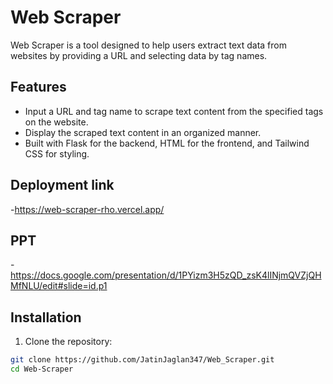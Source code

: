 # Web Scraper

Web Scraper is a tool designed to help users extract text data from websites by providing a URL and selecting data by tag names.

## Features

- Input a URL and tag name to scrape text content from the specified tags on the website.
- Display the scraped text content in an organized manner.
- Built with Flask for the backend, HTML for the frontend, and Tailwind CSS for styling.

## Deployment link
-https://web-scraper-rho.vercel.app/

## PPT
-https://docs.google.com/presentation/d/1PYizm3H5zQD_zsK4lINjmQVZjQHMfNLU/edit#slide=id.p1


## Installation

1. Clone the repository:

```bash
git clone https://github.com/JatinJaglan347/Web_Scraper.git
cd Web-Scraper
